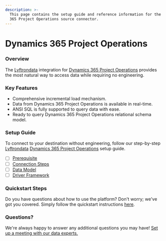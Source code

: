 ```yaml
---
description: >-
  This page contains the setup guide and reference information for the Dynamics
  365 Project Operations source connector.
---
```


# Dynamics 365 Project Operations

### Overview

The [Lyftrondata](https://www.lyftrondata.com/) integration for [Dynamics 365 Project Operations](None/) provides the most natural way to access data while requiring no engineering.

### Key Features

* Comprehensive incremental load mechanism.
* Data from Dynamics 365 Project Operations is available in real-time.
* ANSI SQL is fully supported to query data with ease.
* Ready to query Dynamics 365 Project Operations relational schema model.

### Setup Guide

To connect to your destination without engineering, follow our step-by-step [Lyftrondata](https://www.lyftrondata.com/) [Dynamics 365 Project Operations](None/) setup guide.

* [ ] [Prerequisite](prerequisite.md)
* [ ] [Connection Steps](connection-steps.md)
* [ ] [Data Model](data-model/erd.md)
* [ ] [Driver Framework](driver-framework/)

### Quickstart Steps

Do you have questions about how to use the platform? Don't worry; we've got you covered. Simply follow the quickstart instructions [here](../../).

### Questions? <a href="#questions" id="questions"></a>

We're always happy to answer any additional questions you may have! [Set up a meeting with our data experts.](https://www.lyftrondata.com/book-a-meeting/)
